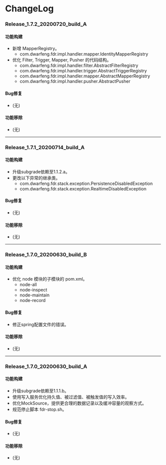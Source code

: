 # ChangeLog

### Release_1.7.2_20200720_build_A

#### 功能构建

- 新增 MapperRegistry。
   - com.dwarfeng.fdr.impl.handler.mapper.IdentityMapperRegistry
- 优化 Filter, Trigger, Mapper, Pusher 的代码结构。
   - com.dwarfeng.fdr.impl.handler.filter.AbstractFilterRegistry
   - com.dwarfeng.fdr.impl.handler.trigger.AbstractTriggerRegistry
   - com.dwarfeng.fdr.impl.handler.mapper.AbstractMapperRegistry
   - com.dwarfeng.fdr.impl.handler.pusher.AbstractPusher

#### Bug修复

- (无)

#### 功能移除

- (无)

---

### Release_1.7.1_20200714_build_A

#### 功能构建

- 升级subgrade依赖至1.1.2.a。
- 更改以下异常的继承类。
   - com.dwarfeng.fdr.stack.exception.PersistenceDisabledException
   - com.dwarfeng.fdr.stack.exception.RealtimeDisabledException

#### Bug修复

- (无)

#### 功能移除

- (无)

---

### Release_1.7.0_20200630_build_B

#### 功能构建

- 优化 node 模块的子模块的 pom.xml。
   - node-all
   - node-inspect
   - node-maintain
   - node-record

#### Bug修复

- 修正spring配置文件的错误。

#### 功能移除

- (无)

---

### Release_1.7.0_20200630_build_A

#### 功能构建

- 升级subgrade依赖至1.1.1.b。
- 使用写入服务优化持久值、被过滤值、被触发值的写入效率。
- 优化MockSource，提供更合理的数据记录以及缓冲容量的观察方式。
- 规范停止脚本 fdr-stop.sh。

#### Bug修复

- (无)

#### 功能移除

- (无)
